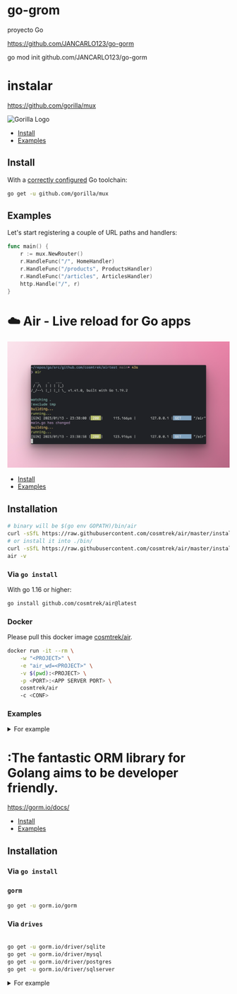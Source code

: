 # go-grom
proyecto Go

https://github.com/JANCARLO123/go-gorm

go mod init github.com/JANCARLO123/go-gorm


# instalar 

https://github.com/gorilla/mux 



![Gorilla Logo](https://cloud-cdn.questionable.services/gorilla-icon-64.png)

* [Install](#install)
* [Examples](#examples)

## Install

With a [correctly configured](https://golang.org/doc/install#testing) Go toolchain:

```sh
go get -u github.com/gorilla/mux
```

## Examples

Let's start registering a couple of URL paths and handlers:

```go
func main() {
    r := mux.NewRouter()
    r.HandleFunc("/", HomeHandler)
    r.HandleFunc("/products", ProductsHandler)
    r.HandleFunc("/articles", ArticlesHandler)
    http.Handle("/", r)
}


```
# :cloud: Air - Live reload for Go apps


![air](docs/air.png)

* [Install](#Installation )
* [Examples](#Examples)


## Installation
```bash
# binary will be $(go env GOPATH)/bin/air
curl -sSfL https://raw.githubusercontent.com/cosmtrek/air/master/install.sh | sh -s -- -b $(go env GOPATH)/bin
# or install it into ./bin/
curl -sSfL https://raw.githubusercontent.com/cosmtrek/air/master/install.sh | sh -s
air -v
```

### Via `go install`

With go 1.16 or higher:

```bash
go install github.com/cosmtrek/air@latest
```

### Docker

Please pull this docker image [cosmtrek/air](https://hub.docker.com/r/cosmtrek/air).

```bash
docker run -it --rm \
    -w "<PROJECT>" \
    -e "air_wd=<PROJECT>" \
    -v $(pwd):<PROJECT> \
    -p <PORT>:<APP SERVER PORT> \
    cosmtrek/air
    -c <CONF>
```
### Examples
<details>
  <summary>For example</summary>

One of my project runs in docker:

```bash
docker run -it --rm \
    -w "/go/src/github.com/cosmtrek/hub" \
    -v $(pwd):/go/src/github.com/cosmtrek/hub \
    -p 9090:9090 \
    cosmtrek/air
```
</details>






# :The fantastic ORM library for Golang aims to be developer friendly.
https://gorm.io/docs/

* [Install](#install )
* [Examples](#examples)


## Installation

### Via `go install`



### `gorm`
```bash
go get -u gorm.io/gorm

```
### Via `drives`
```bash

go get -u gorm.io/driver/sqlite
go get -u gorm.io/driver/mysql
go get -u gorm.io/driver/postgres
go get -u gorm.io/driver/sqlserver

```


<details>
  <summary>For example</summary>

One of my project runs in docker:

```bash

package main

import (
  "gorm.io/gorm"
  "gorm.io/driver/sqlite"
)

type Product struct {
  gorm.Model
  Code  string
  Price uint
}

func main() {
  db, err := gorm.Open(sqlite.Open("test.db"), &gorm.Config{})
  if err != nil {
    panic("failed to connect database")
  }

  // Migrate the schema
  db.AutoMigrate(&Product{})

  // Create
  db.Create(&Product{Code: "D42", Price: 100})

  // Read
  var product Product
  db.First(&product, 1) // find product with integer primary key
  db.First(&product, "code = ?", "D42") // find product with code D42

  // Update - update product's price to 200
  db.Model(&product).Update("Price", 200)
  // Update - update multiple fields
  db.Model(&product).Updates(Product{Price: 200, Code: "F42"}) // non-zero fields
  db.Model(&product).Updates(map[string]interface{}{"Price": 200, "Code": "F42"})

  // Delete - delete product
  db.Delete(&product, 1)
}

```
</details>




